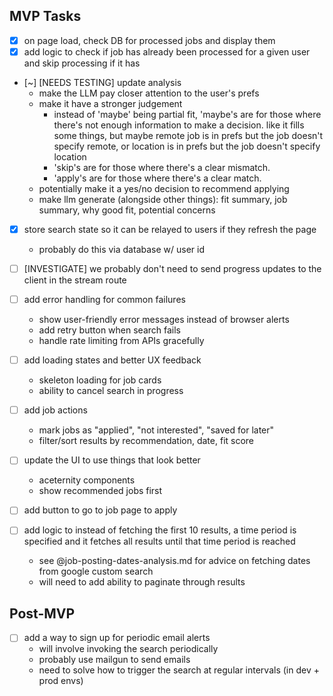 ## MVP Tasks
- [x] on page load, check DB for processed jobs and display them
- [x] add logic to check if job has already been processed for a given user and skip processing if it has
- [~] [NEEDS TESTING] update analysis
    + make the LLM pay closer attention to the user's  prefs 
    + make it have a stronger judgement
        + instead of 'maybe' being partial fit, 'maybe's are for those where there's not enough information to make a decision. like it fills some things, but maybe remote job is in prefs but the job doesn't specify remote, or location is in prefs but the job doesn't specify location
        + 'skip's are for those where there's a clear mismatch. 
        + 'apply's are for those where there's a clear match.
    + potentially make it a yes/no decision to recommend applying
    + make llm generate (alongside other things): fit summary, job summary, why good fit, potential concerns

- [x] store search state so it can be relayed to users if they refresh the page
    + probably do this via database w/ user id

- [ ] [INVESTIGATE] we probably don't need to send progress updates to the client in the stream route
    
- [ ] add error handling for common failures
    + show user-friendly error messages instead of browser alerts
    + add retry button when search fails
    + handle rate limiting from APIs gracefully

- [ ] add loading states and better UX feedback
    + skeleton loading for job cards
    + ability to cancel search in progress


- [ ] add job actions
    + mark jobs as "applied", "not interested", "saved for later"
    + filter/sort results by recommendation, date, fit score

- [ ] update the UI to use things that look better
    + aceternity components
    + show recommended jobs first

- [ ] add button to go to job page to apply

- [ ] add logic to instead of fetching the first 10 results, a time period is specified and it fetches all results until that time period is reached
    + see @job-posting-dates-analysis.md for advice on fetching dates from google custom search
    + will need to add ability to paginate through results

## Post-MVP
- [ ] add a way to sign up for periodic email alerts
    + will involve invoking the search periodically
    + probably use mailgun to send emails
    + need to solve how to trigger the search at regular intervals (in dev + prod envs)
